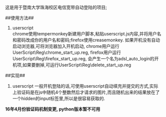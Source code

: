 这是用于暨南大学珠海校区电信宽带自动登陆的项目;  


##使用方法##
1. userscript  
chrome使用tempermonkey新建用户脚本,粘贴userscript.js内容,并将用户名和密码改成你的用户名和密码;firefox使用creasemonkey.
如果开机没有自动启动浏览器,可将浏览器加入开机启动, chrome用户运行UserScript\Reg\chrome_start_up.reg, firefox用户运行UserScript\Reg\firefox_start_up.reg, 会产生一个名为adsl_auto_login的开机项,如果要删掉,可运行UserScript\Reg\delete_start_up.reg

##实现##
1. userscript
一般开机登陆的话,可使用userscript自动填充并提交的方式,实际上验证码是在js中随机4个整数然后才请求的图片,而且随机出来的结果放在了一个hidden的input标签里,所以是很容易获取的.

**16年4月份验证码机制变更, python版本暂不可用**